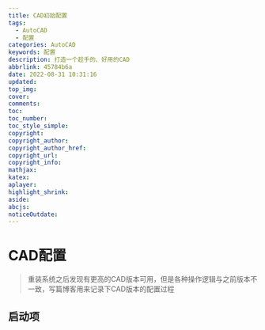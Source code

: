 ```yaml
---
title: CAD初始配置
tags:
  - AutoCAD
  - 配置
categories: AutoCAD
keywords: 配置
description: 打造一个趁手的、好用的CAD
abbrlink: 45784b6a
date: 2022-08-31 10:31:16
updated:
top_img:
cover:
comments:
toc:
toc_number:
toc_style_simple:
copyright:
copyright_author:
copyright_author_href:
copyright_url:
copyright_info:
mathjax:
katex:
aplayer:
highlight_shrink:
aside:
abcjs:
noticeOutdate:
---
```


# CAD配置
> 重装系统之后发现有更高的CAD版本可用，但是各种操作逻辑与之前版本不一致，写篇博客用来记录下CAD版本的配置过程

## 启动项



